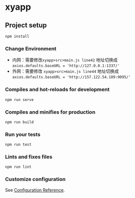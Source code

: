 # xyapp

## Project setup
```
npm install
```
### Change Environment
- 内网：需要修改`xyapp>src>main.js line42` 地址切换成 `axios.defaults.baseURL = 'http://127.0.0.1:1337/'`
- 外网：需要修改 `xyapp>src>main.js line44` 地址切换成 `axios.defaults.baseURL = 'http://157.122.54.189:9095/'`
### Compiles and hot-reloads for development
```
npm run serve
```

### Compiles and minifies for production
```
npm run build
```

### Run your tests
```
npm run test
```

### Lints and fixes files
```
npm run lint
```

### Customize configuration
See [Configuration Reference](https://cli.vuejs.org/config/).
